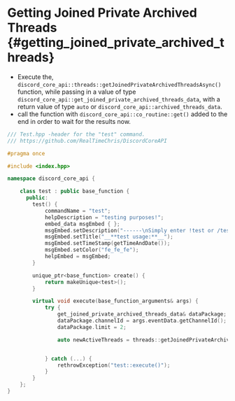 Getting Joined Private Archived Threads {#getting_joined_private_archived_threads}
============
- Execute the, `discord_core_api::threads::getJoinedPrivateArchivedThreadsAsync()` function, while passing in a value of type `discord_core_api::get_joined_private_archived_threads_data`, with a return value of type `auto` or `discord_core_api::archived_threads_data`.
- call the function with `discord_core_api::co_routine::get()` added to the end in order to wait for the results now.

```cpp
/// Test.hpp -header for the "test" command.
/// https://github.com/RealTimeChris/DiscordCoreAPI

#pragma once

#include <index.hpp>

namespace discord_core_api {

	class test : public base_function {
	  public:
		test() {
			commandName = "test";
			helpDescription = "testing purposes!";
			embed_data msgEmbed { };
			msgEmbed.setDescription("------\nSimply enter !test or /test!\n------");
			msgEmbed.setTitle("__**test usage:**__");
			msgEmbed.setTimeStamp(getTimeAndDate());
			msgEmbed.setColor("fe_fe_fe");
			helpEmbed = msgEmbed;
		}

		unique_ptr<base_function> create() {
			return makeUnique<test>();
		}

		virtual void execute(base_function_arguments& args) {
			try {
				get_joined_private_archived_threads_data& dataPackage;
				dataPackage.channelId = args.eventData.getChannelId();
				dataPackage.limit = 2;

				auto newActiveThreads = threads::getJoinedPrivateArchivedThreadsAsync(dataPackage).get();


			} catch (...) {
				rethrowException("test::execute()");
			}
		}
	};
}
```
